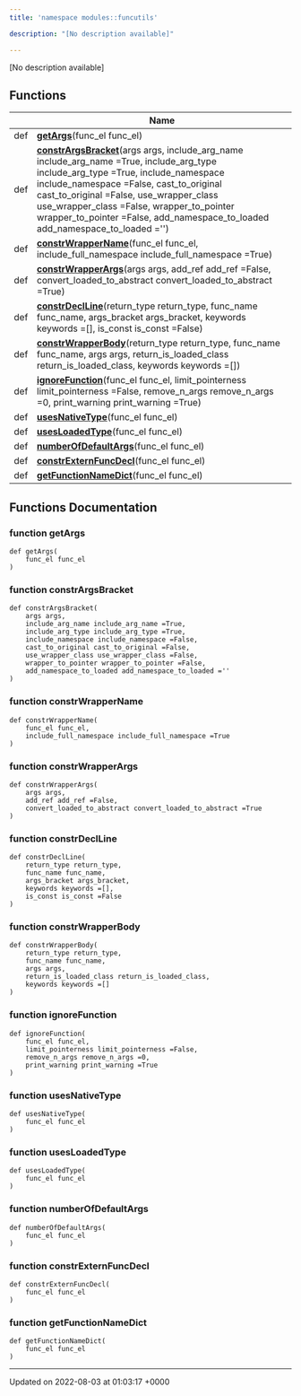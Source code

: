 ```yaml
---
title: 'namespace modules::funcutils'

description: "[No description available]"

---
```







[No description available]

## Functions

|                | Name           |
| -------------- | -------------- |
| def | **[getArgs](/documentation/code/main/namespaces/namespacemodules_1_1funcutils/#function-getargs)**(func_el func_el) |
| def | **[constrArgsBracket](/documentation/code/main/namespaces/namespacemodules_1_1funcutils/#function-constrargsbracket)**(args args, include_arg_name include_arg_name =True, include_arg_type include_arg_type =True, include_namespace include_namespace =False, cast_to_original cast_to_original =False, use_wrapper_class use_wrapper_class =False, wrapper_to_pointer wrapper_to_pointer =False, add_namespace_to_loaded add_namespace_to_loaded ='') |
| def | **[constrWrapperName](/documentation/code/main/namespaces/namespacemodules_1_1funcutils/#function-constrwrappername)**(func_el func_el, include_full_namespace include_full_namespace =True) |
| def | **[constrWrapperArgs](/documentation/code/main/namespaces/namespacemodules_1_1funcutils/#function-constrwrapperargs)**(args args, add_ref add_ref =False, convert_loaded_to_abstract convert_loaded_to_abstract =True) |
| def | **[constrDeclLine](/documentation/code/main/namespaces/namespacemodules_1_1funcutils/#function-constrdeclline)**(return_type return_type, func_name func_name, args_bracket args_bracket, keywords keywords =[], is_const is_const =False) |
| def | **[constrWrapperBody](/documentation/code/main/namespaces/namespacemodules_1_1funcutils/#function-constrwrapperbody)**(return_type return_type, func_name func_name, args args, return_is_loaded_class return_is_loaded_class, keywords keywords =[]) |
| def | **[ignoreFunction](/documentation/code/main/namespaces/namespacemodules_1_1funcutils/#function-ignorefunction)**(func_el func_el, limit_pointerness limit_pointerness =False, remove_n_args remove_n_args =0, print_warning print_warning =True) |
| def | **[usesNativeType](/documentation/code/main/namespaces/namespacemodules_1_1funcutils/#function-usesnativetype)**(func_el func_el) |
| def | **[usesLoadedType](/documentation/code/main/namespaces/namespacemodules_1_1funcutils/#function-usesloadedtype)**(func_el func_el) |
| def | **[numberOfDefaultArgs](/documentation/code/main/namespaces/namespacemodules_1_1funcutils/#function-numberofdefaultargs)**(func_el func_el) |
| def | **[constrExternFuncDecl](/documentation/code/main/namespaces/namespacemodules_1_1funcutils/#function-constrexternfuncdecl)**(func_el func_el) |
| def | **[getFunctionNameDict](/documentation/code/main/namespaces/namespacemodules_1_1funcutils/#function-getfunctionnamedict)**(func_el func_el) |


## Functions Documentation

### function getArgs

```
def getArgs(
    func_el func_el
)
```


### function constrArgsBracket

```
def constrArgsBracket(
    args args,
    include_arg_name include_arg_name =True,
    include_arg_type include_arg_type =True,
    include_namespace include_namespace =False,
    cast_to_original cast_to_original =False,
    use_wrapper_class use_wrapper_class =False,
    wrapper_to_pointer wrapper_to_pointer =False,
    add_namespace_to_loaded add_namespace_to_loaded =''
)
```


### function constrWrapperName

```
def constrWrapperName(
    func_el func_el,
    include_full_namespace include_full_namespace =True
)
```


### function constrWrapperArgs

```
def constrWrapperArgs(
    args args,
    add_ref add_ref =False,
    convert_loaded_to_abstract convert_loaded_to_abstract =True
)
```


### function constrDeclLine

```
def constrDeclLine(
    return_type return_type,
    func_name func_name,
    args_bracket args_bracket,
    keywords keywords =[],
    is_const is_const =False
)
```


### function constrWrapperBody

```
def constrWrapperBody(
    return_type return_type,
    func_name func_name,
    args args,
    return_is_loaded_class return_is_loaded_class,
    keywords keywords =[]
)
```


### function ignoreFunction

```
def ignoreFunction(
    func_el func_el,
    limit_pointerness limit_pointerness =False,
    remove_n_args remove_n_args =0,
    print_warning print_warning =True
)
```


### function usesNativeType

```
def usesNativeType(
    func_el func_el
)
```


### function usesLoadedType

```
def usesLoadedType(
    func_el func_el
)
```


### function numberOfDefaultArgs

```
def numberOfDefaultArgs(
    func_el func_el
)
```


### function constrExternFuncDecl

```
def constrExternFuncDecl(
    func_el func_el
)
```


### function getFunctionNameDict

```
def getFunctionNameDict(
    func_el func_el
)
```






-------------------------------

Updated on 2022-08-03 at 01:03:17 +0000